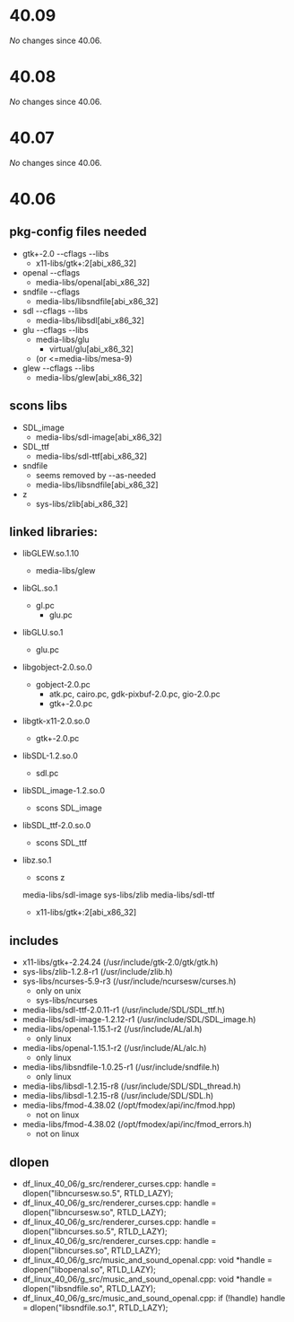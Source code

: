 # 40.09
*No* changes since 40.06.

# 40.08
*No* changes since 40.06.

# 40.07
*No* changes since 40.06.

# 40.06
## pkg-config files needed
- gtk+-2.0 --cflags --libs
    - x11-libs/gtk+:2[abi_x86_32]
- openal --cflags
    - media-libs/openal[abi_x86_32]
- sndfile --cflags
    - media-libs/libsndfile[abi_x86_32]
- sdl --cflags --libs
    - media-libs/libsdl[abi_x86_32]
- glu --cflags --libs
    - media-libs/glu
        - virtual/glu[abi_x86_32]
    - (or <=media-libs/mesa-9)
- glew --cflags --libs
    - media-libs/glew[abi_x86_32]

## scons libs
- SDL_image
    - media-libs/sdl-image[abi_x86_32]
- SDL_ttf
    - media-libs/sdl-ttf[abi_x86_32]
- sndfile
    - seems removed by --as-needed
    - media-libs/libsndfile[abi_x86_32]
- z
    - sys-libs/zlib[abi_x86_32]

## linked libraries:
- libGLEW.so.1.10
    - media-libs/glew
- libGL.so.1
    - gl.pc
        - glu.pc
- libGLU.so.1
    - glu.pc
- libgobject-2.0.so.0
    - gobject-2.0.pc
        - atk.pc, cairo.pc, gdk-pixbuf-2.0.pc, gio-2.0.pc
	    - gtk+-2.0.pc
- libgtk-x11-2.0.so.0
    - gtk+-2.0.pc
- libSDL-1.2.so.0
    - sdl.pc
- libSDL_image-1.2.so.0
    - scons SDL_image
- libSDL_ttf-2.0.so.0
    - scons SDL_ttf
- libz.so.1
    - scons z

	media-libs/sdl-image
	sys-libs/zlib
	media-libs/sdl-ttf
    - x11-libs/gtk+:2[abi_x86_32]

## includes
- x11-libs/gtk+-2.24.24 (/usr/include/gtk-2.0/gtk/gtk.h)
- sys-libs/zlib-1.2.8-r1 (/usr/include/zlib.h)
- sys-libs/ncurses-5.9-r3 (/usr/include/ncursesw/curses.h)
    - only on unix
    - sys-libs/ncurses
- media-libs/sdl-ttf-2.0.11-r1 (/usr/include/SDL/SDL_ttf.h)
- media-libs/sdl-image-1.2.12-r1 (/usr/include/SDL/SDL_image.h)
- media-libs/openal-1.15.1-r2 (/usr/include/AL/al.h)
    - only linux
- media-libs/openal-1.15.1-r2 (/usr/include/AL/alc.h)
    - only linux
- media-libs/libsndfile-1.0.25-r1 (/usr/include/sndfile.h)
    - only linux
- media-libs/libsdl-1.2.15-r8 (/usr/include/SDL/SDL_thread.h)
- media-libs/libsdl-1.2.15-r8 (/usr/include/SDL/SDL.h)
- media-libs/fmod-4.38.02 (/opt/fmodex/api/inc/fmod.hpp)
    - not on linux
- media-libs/fmod-4.38.02 (/opt/fmodex/api/inc/fmod_errors.h)
    - not on linux

## dlopen
- df_linux_40_06/g_src/renderer_curses.cpp:      handle = dlopen("libncursesw.so.5", RTLD_LAZY);
- df_linux_40_06/g_src/renderer_curses.cpp:      handle = dlopen("libncursesw.so", RTLD_LAZY);
- df_linux_40_06/g_src/renderer_curses.cpp:      handle = dlopen("libncurses.so.5", RTLD_LAZY);
- df_linux_40_06/g_src/renderer_curses.cpp:      handle = dlopen("libncurses.so", RTLD_LAZY);
- df_linux_40_06/g_src/music_and_sound_openal.cpp:  void *handle = dlopen("libopenal.so", RTLD_LAZY);
- df_linux_40_06/g_src/music_and_sound_openal.cpp:  void *handle = dlopen("libsndfile.so", RTLD_LAZY);
- df_linux_40_06/g_src/music_and_sound_openal.cpp:  if (!handle) handle = dlopen("libsndfile.so.1", RTLD_LAZY);
